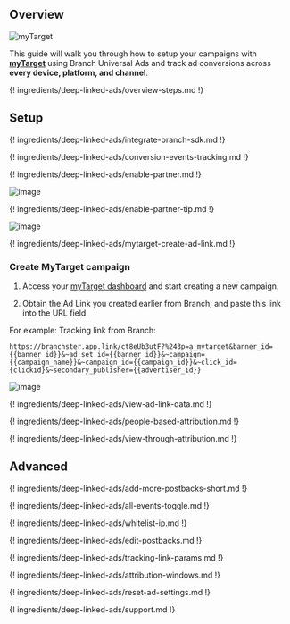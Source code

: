 ## Overview

![myTarget](https://cdn.branch.io/branch-assets/ad-partner-manager/386574786681131050/mytar-1528505817002.png)

This guide will walk you through how to setup your campaigns with **[myTarget](https://target.my.com)** using Branch Universal Ads and track ad conversions across **every device, platform, and channel**.

{! ingredients/deep-linked-ads/overview-steps.md !}

## Setup

{! ingredients/deep-linked-ads/integrate-branch-sdk.md !}

{! ingredients/deep-linked-ads/conversion-events-tracking.md !}

{! ingredients/deep-linked-ads/enable-partner.md !}

![image](/_assets/img/pages/deep-linked-ads/mytarget/mytarget-enable.png)

{! ingredients/deep-linked-ads/enable-partner-tip.md !}

![image](/_assets/img/pages/deep-linked-ads/mytarget/mytarget-postbacks.png)

{! ingredients/deep-linked-ads/mytarget-create-ad-link.md !}

### Create MyTarget campaign

1. Access your [myTarget dashboard](https://target.my.com/campaigns/full/) and start creating a new campaign.

2. Obtain the Ad Link you created earlier from Branch, and paste this link into the URL field.

For example:
Tracking link from Branch:

``https://branchster.app.link/ct8eUb3utF?%243p=a_mytarget&banner_id={{banner_id}}&~ad_set_id={{banner_id}}&~campaign={{campaign_name}}&~campaign_id={{campaign_id}}&~click_id={clickid}&~secondary_publisher={{advertiser_id}}``

![image](/_assets/img/pages/deep-linked-ads/mytarget/create-campaign.png)

{! ingredients/deep-linked-ads/view-ad-link-data.md !}

{! ingredients/deep-linked-ads/people-based-attribution.md !}

{! ingredients/deep-linked-ads/view-through-attribution.md !}

## Advanced

{! ingredients/deep-linked-ads/add-more-postbacks-short.md !}

{! ingredients/deep-linked-ads/all-events-toggle.md !}

{! ingredients/deep-linked-ads/whitelist-ip.md !}

{! ingredients/deep-linked-ads/edit-postbacks.md !}

{! ingredients/deep-linked-ads/tracking-link-params.md !}

{! ingredients/deep-linked-ads/attribution-windows.md !}

{! ingredients/deep-linked-ads/reset-ad-settings.md !}

{! ingredients/deep-linked-ads/support.md !}
